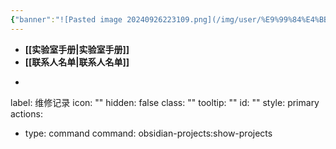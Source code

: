 ```yaml
---
{"banner":"![Pasted image 20240926223109.png](/img/user/%E9%99%84%E4%BB%B6/Pasted%20image%2020240926223109.png)","banner_y":0.5,"cssclasses":["list-cards","full_width_page","colse_show_title"],"dg-home":true,"dg-publish":true,"permalink":"/HomePage/","tags":["gardenEntry"],"dgPassFrontmatter":true,"created":"2024-09-26T22:27:57.985+08:00","updated":"2024-09-27T09:51:20.175+08:00"}
---
```


- **[[实验室手册\|实验室手册]]**
- **[[联系人名单\|联系人名单]]**
- ```meta-bind-button
label: 维修记录
icon: ""
hidden: false
class: ""
tooltip: ""
id: ""
style: primary
actions:
  - type: command
    command: obsidian-projects:show-projects

```

